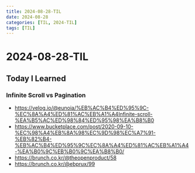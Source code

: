 ```yaml
---
title: 2024-08-28-TIL
date: 2024-08-28
categories: [TIL, 2024-TIL]
tags: [TIL]
---
```


# 2024-08-28-TIL

## Today I Learned

### Infinite Scroll vs Pagination

- https://velog.io/@eunoia/%EB%AC%B4%ED%95%9C-%EC%8A%A4%ED%81%AC%EB%A1%A4Infinite-scroll-%EA%B5%AC%ED%98%84%ED%95%98%EA%B8%B0
- https://www.bucketplace.com/post/2020-09-10-%EC%98%A4%EB%8A%98%EC%9D%98%EC%A7%91-%EB%82%B4-%EB%AC%B4%ED%95%9C%EC%8A%A4%ED%81%AC%EB%A1%A4-%EA%B0%9C%EB%B0%9C%EA%B8%B0/
- https://brunch.co.kr/@theopenproduct/58
- https://brunch.co.kr/@ebprux/99